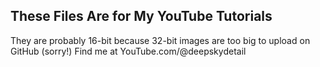 ## These Files Are for My YouTube Tutorials
They are probably 16-bit because 32-bit images are too big to upload on GitHub (sorry!)
Find me at YouTube.com/@deepskydetail
